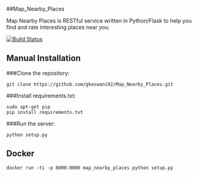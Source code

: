 ##Map_Nearby_Places

Map Nearby Places is RESTful service written in Python/Flask to help you find and rate interesting places near you.

[![Build Status](https://travis-ci.org/gkeswani92/Map_Nearby_Places.svg?branch=master)](https://travis-ci.org/gkeswani92/Map_Nearby_Places)

## Manual Installation

###Clone the repository: 
``` 
git clone https://github.com/gkeswani92/Map_Nearby_Places.git 
```

###Install requirements.txt: 
``` 
sudo apt-get pip
pip install requirements.txt 
```

###Run the server: 
```
python setup.py 
```

## Docker
```
docker run -ti -p 8000:8000 map_nearby_places python setup.py
```
